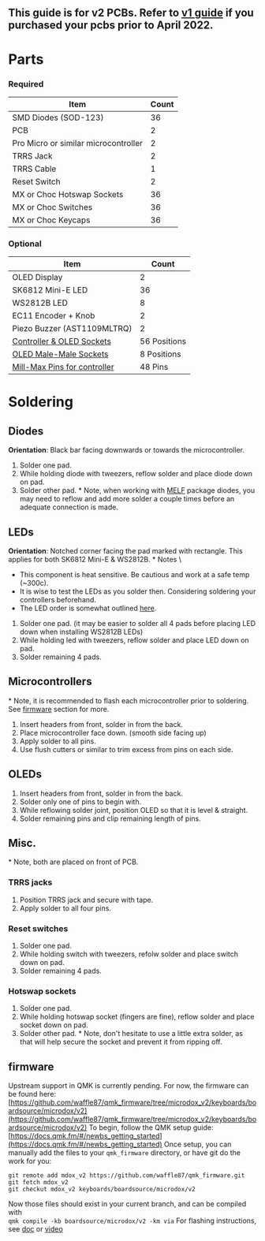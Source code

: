 ## This guide is for v2 PCBs. Refer to [v1 guide](v1_guide.md) if you purchased your pcbs prior to April 2022.

# Parts
### Required 
| Item | Count |
|------|-------|
| SMD Diodes (SOD-123) | 36 |
| PCB | 2 |
| Pro Micro or similar microcontroller | 2 |
| TRRS Jack | 2 | 
| TRRS Cable | 1 | 
| Reset Switch | 2 | 
| MX or Choc Hotswap Sockets | 36 | 
| MX or Choc Switches | 36 | 
| MX or Choc Keycaps | 36 |

### Optional 
| Item | Count | 
|------|-------|
| OLED Display | 2 | 
| SK6812 Mini-E LED | 36 |
| WS2812B LED | 8 |
| EC11 Encoder + Knob | 2 |
| Piezo Buzzer (AST1109MLTRQ) | 2 |
| [Controller & OLED Sockets](https://www.digikey.com/product-detail/en/mill-max-manufacturing-corp/315-43-164-41-003000/ED4764-64-ND/1212143) | 56 Positions | 
| [OLED Male-Male Sockets](https://www.digikey.com/product-detail/en/mill-max-manufacturing-corp/350-10-164-00-006000/ED6864-64-ND/357045) | 8 Positions | 
| [Mill-Max Pins for controller](https://www.digikey.com/product-detail/en/mill-max-manufacturing-corp/3320-0-00-15-00-00-03-0/ED1134-ND/4147392) | 48 Pins |

# Soldering

## Diodes
**Orientation**: Black bar facing downwards or towards the microcontroller.
1. Solder one pad.
2. While holding diode with tweezers, reflow solder and place diode down on pad.
3. Solder other pad.
\* Note, when working with [MELF](https://en.wikipedia.org/wiki/Metal_electrode_leadless_face) package diodes,
you may need to reflow and add more solder a couple times before an adequate connection is made.

## LEDs
**Orientation**: Notched corner facing the pad marked with rectangle. This applies for both SK6812 Mini-E & WS2812B.
\* Notes \
- This component is heat sensitive. Be cautious and work at a safe temp (~300c).
- It is wise to test the LEDs as you solder then. Considering soldering your controllers beforehand.
- The LED order is somewhat outlined [here](https://github.com/waffle87/qmk_firmware/blob/microdox_v2/keyboards/boardsource/microdox/v2/v2.c#L8-#L17).
1. Solder one pad. (it may be easier to solder all 4 pads before placing LED down when installing WS2812B LEDs)
2. While holding led with tweezers, reflow solder and place LED down on pad.
3. Solder remaining 4 pads.

## Microcontrollers
\* Note, it is recommended to flash each microcontroller prior to soldering. See [firmware]() section for more.
1. Insert headers from front, solder in from the back.
2. Place microcontroller face down. (smooth side facing up)
3. Apply solder to all pins.
4. Use flush cutters or similar to trim excess from pins on each side.

## OLEDs
1. Insert headers from front, solder in from the back.
2. Solder only one of pins to begin with.
3. While reflowing solder joint, position OLED so that it is level & straight.
4. Solder remaining pins and clip remaining length of pins.

## Misc.
\* Note, both are placed on front of PCB.
### TRRS jacks
1. Position TRRS jack and secure with tape.
2. Apply solder to all four pins.
### Reset switches
1. Solder one pad.
2. While holding switch with tweezers, refolw solder and place switch down on pad.
3. Solder remaining 4 pads.
### Hotswap sockets
1. Solder one pad.
2. While holding hotswap socket (fingers are fine), reflow solder and place socket down on pad.
3. Solder other pad.
\* Note, don't hesitate to use a little extra solder, as that will help secure the socket and prevent it from ripping off.

## firmware
Upstream support in QMK is currently pending. For now, the firmware can be found here: \
[https://github.com/waffle87/qmk_firmware/tree/microdox_v2/keyboards/boardsource/microdox/v2](https://github.com/waffle87/qmk_firmware/tree/microdox_v2/keyboards/boardsource/microdox/v2)
To begin, follow the QMK setup guide: [https://docs.qmk.fm/#/newbs_getting_started](https://docs.qmk.fm/#/newbs_getting_started)
Once setup, you can manually add the files to your `qmk_firmware` directory, or have git do the work for you:
```
git remote add mdox_v2 https://github.com/waffle87/qmk_firmware.git
git fetch mdox_v2
git checkut mdox_v2 keyboards/boardsource/microdox/v2
```
Now those files should exist in your current branch, and can be compiled with \
```qmk compile -kb boardsource/microdox/v2 -km via```
For flashing instructions, see [doc](https://docs.qmk.fm/#/newbs_flashing) or [video](https://www.youtube.com/watch?v=fuBJbdCFF0Q)
